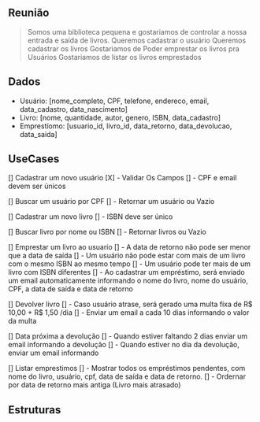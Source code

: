 ## Reunião

> Somos uma biblioteca pequena e gostariamos de controlar a nossa entrada e saída de livros.
> Queremos cadastrar o usuário
> Queremos cadastrar os livros
> Gostariamos de Poder emprestar os livros pra Usuários
> Gostariamos de listar os livros emprestados

## Dados

- Usuário: [nome_completo, CPF, telefone, endereco, email, data_cadastro, data_nascimento]
- Livro: [nome, quantidade, autor, genero, ISBN, data_cadastro]
- Emprestíomo: [usuario_id, livro_id, data_retorno, data_devolucao, data_saida]

## UseCases

[] Cadastrar um novo usuário
[X] - Validar Os Campos
[] - CPF e email devem ser únicos

[] Buscar um usuário por CPF
[] - Retornar um usuário ou Vazio

[] Cadastrar um novo livro
[] - ISBN deve ser único

[] Buscar livro por nome ou ISBN
[] - Retornar livros ou Vazio

[] Emprestar um livro ao usuario
[] - A data de retorno não pode ser menor que a data de saída
[] - Um usuário não pode estar com mais de um livro com o mesmo ISBN ao mesmo tempo
[] - Um usuário pode ter mais de um livro com ISBN diferentes
[] - Ao cadastrar um empréstimo, será enviado um email automaticamente informando o nome do livro, nome do usuário, CPF, a data de saída e data de retorno

[] Devolver livro
[] - Caso usuário atrase, será gerado uma multa fixa de R$ 10,00 + R$ 1,50 /dia
[] - Enviar um email a cada 10 dias informando o valor da multa

[] Data próxima a devolução
[] - Quando estiver faltando 2 dias enviar um email informando a devolução
[] - Quando estiver no dia da devolução, enviar um email informando

[] Listar emprestimos
[] - Mostrar todos os empréstimos pendentes, com nome do livro, usuário, cpf, data de saída e data de retorno.
[] - Ordernar por data de retorno mais antiga (Livro mais atrasado)

## Estruturas
